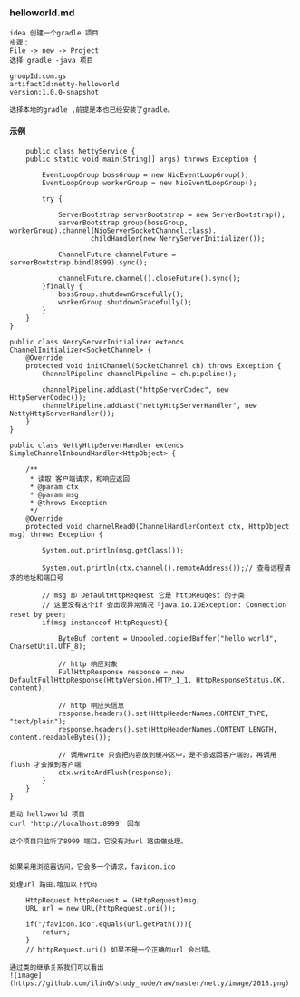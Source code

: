 ### helloworld.md
    idea 创建一个gradle 项目
    步骤：
    File -> new -> Project
    选择 gradle -java 项目

    groupId:com.gs
    artifactId:netty-helloworld
    version:1.0.0-snapshot

    选择本地的gradle ,前提是本也已经安装了gradle。

#### 示例
```
    public class NettyService {
    public static void main(String[] args) throws Exception {

        EventLoopGroup bossGroup = new NioEventLoopGroup();
        EventLoopGroup workerGroup = new NioEventLoopGroup();

        try {

            ServerBootstrap serverBootstrap = new ServerBootstrap();
            serverBootstrap.group(bossGroup, workerGroup).channel(NioServerSocketChannel.class).
                    childHandler(new NerryServerInitializer());

            ChannelFuture channelFuture = serverBootstrap.bind(8999).sync();

            channelFuture.channel().closeFuture().sync();
        }finally {
            bossGroup.shutdownGracefully();
            workerGroup.shutdownGracefully();
        }
    }
}

public class NerryServerInitializer extends ChannelInitializer<SocketChannel> {
    @Override
    protected void initChannel(SocketChannel ch) throws Exception {
        ChannelPipeline channelPipeline = ch.pipeline();

        channelPipeline.addLast("httpServerCodec", new HttpServerCodec());
        channelPipeline.addLast("nettyHttpServerHandler", new NettyHttpServerHandler());
    }
}

public class NettyHttpServerHandler extends SimpleChannelInboundHandler<HttpObject> {

    /**
     * 读取 客户端请求，和响应返回
     * @param ctx
     * @param msg
     * @throws Exception
     */
    @Override
    protected void channelRead0(ChannelHandlerContext ctx, HttpObject msg) throws Exception {

        System.out.println(msg.getClass());

        System.out.println(ctx.channel().remoteAddress());// 查看远程请求的地址和端口号

        // msg 即 DefaultHttpRequest 它是 httpReuqest 的子类
        // 这里没有这个if 会出现异常情况『java.io.IOException: Connection reset by peer』
        if(msg instanceof HttpRequest){

            ByteBuf content = Unpooled.copiedBuffer("hello world", CharsetUtil.UTF_8);

            // http 响应对象
            FullHttpResponse response = new DefaultFullHttpResponse(HttpVersion.HTTP_1_1, HttpResponseStatus.OK, content);

            // http 响应头信息
            response.headers().set(HttpHeaderNames.CONTENT_TYPE, "text/plain");
            response.headers().set(HttpHeaderNames.CONTENT_LENGTH, content.readableBytes());

            // 调用write 只会把内容放到缓冲区中，是不会返回客户端的，再调用flush 才会推到客户端
            ctx.writeAndFlush(response);
        }
    }
}
```

    启动 helloworld 项目
    curl 'http://localhost:8999' 回车

    这个项目只监听了8999 端口，它没有对url 路由做处理。


    如果采用浏览器访问，它会多一个请求，favicon.ico

    处理url 路由.增加以下代码
```
    HttpRequest httpRequest = (HttpRequest)msg;
    URL url = new URL(httpRequest.uri());

    if("/favicon.ico".equals(url.getPath())){
        return;
    }
    // httpRequest.uri() 如果不是一个正确的url 会出错。 
```


    通过类的继承关系我们可以看出
    ![image](https://github.com/ilin0/study_node/raw/master/netty/image/2018.png)


